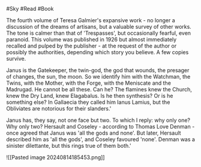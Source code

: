 #Sky #Read #Book 

The fourth volume of Teresa Galmier's expansive work - no longer a discussion of the dreams of artisans, but a valuable survey of other works. The tone is calmer than that of 'Trespasses', but occasionally fearful, even paranoid. This volume was published in 1926 but almost immediately recalled and pulped by the publisher - at the request of the author or possibly the authorities, depending which story you believe. A few copies survive.

Janus is the Gatekeeper, the twin-god, the god that wounds, the presager of changes, the sun, the moon. So we identify him with the Watchman, the Twins, with the Mother, with the Forge, with the Meniscate and the Madrugad. He cannot be all these. Can he? The flamines knew the Church, knew the Dry Land, knew Elagabalus. Is he then synthesis? Or is he something else? In Gallaecia they called him Ianus Lamius, but the Obliviates are notorious for their slanders.'

Janus has, they say, not one face but two. To which I reply: why only one? Why only two? Hersault and Coseley - according to Thomas Love Denman - once agreed that Janus was 'all the gods and none'. But later, Hersault described him as 'all the gods', and Coseley favoured 'none'. Denman was a sinister dilettante, but this rings true of them both.'

![[Pasted image 20240814185453.png]]